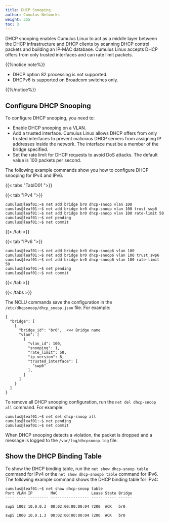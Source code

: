 ```yaml
---
title: DHCP Snooping
author: Cumulus Networks
weight: 355
toc: 3
---
```

DHCP snooping enables Cumulus Linux to act as a middle layer between the DHCP infrastructure and DHCP clients by scanning DHCP control packets and building an IP-MAC database. Cumulus Linux accepts DHCP offers from only trusted interfaces and can rate limit packets.

{{%notice note%}}

- DHCP option 82 processing is not supported.
- DHCPv6 is supported on Broadcom switches only.

{{%/notice%}}

## Configure DHCP Snooping

To configure DHCP snooping, you need to:

- Enable DHCP snooping on a VLAN.
- Add a trusted interface. Cumulus Linux allows DHCP offers from only trusted interfaces to prevent malicious DHCP servers from assigning IP addresses inside the network. The interface must be a member of the bridge specified.
- Set the rate limit for DHCP requests to avoid DoS attacks. The default value is 100 packets per second.

The following example commands show you how to configure DHCP snooping for IPv4 and IPv6.

{{< tabs "TabID01 ">}}

{{< tab "IPv4 ">}}

```
cumulus@leaf01:~$ net add bridge br0 dhcp-snoop vlan 100
cumulus@leaf01:~$ net add bridge br0 dhcp-snoop vlan 100 trust swp6
cumulus@leaf01:~$ net add bridge br0 dhcp-snoop vlan 100 rate-limit 50
cumulus@leaf01:~$ net pending
cumulus@leaf01:~$ net commit
```

{{< /tab >}}

{{< tab "IPv6 ">}}

```
cumulus@leaf01:~$ net add bridge br0 dhcp-snoop6 vlan 100
cumulus@leaf01:~$ net add bridge br0 dhcp-snoop6 vlan 100 trust swp6
cumulus@leaf01:~$ net add bridge br0 dhcp-snoop6 vlan 100 rate-limit 50
cumulus@leaf01:~$ net pending
cumulus@leaf01:~$ net commit
```

{{< /tab >}}

{{< /tabs >}}

The NCLU commands save the configuration in the `/etc/dhcpsnoop/dhcp_snoop.json` file. For example:

```
{
  "bridge": [
    {
      "bridge_id": "br0",  <<< Bridge name
      "vlan": [
        {
          "vlan_id": 100,
          "snooping": 1,
          "rate_limit": 50,
          "ip_version": 6,
          "trusted_interface": [
            "swp6"
          ],
        }
      ]
    }
  ]
}
```

To remove all DHCP snooping configuration, run the `net del dhcp-snoop all` command. For example:

```
cumulus@leaf01:~$ net del dhcp-snoop all
cumulus@leaf01:~$ net pending
cumulus@leaf01:~$ net commit
```

When DHCP snooping detects a violation, the packet is dropped and a message is logged to the `/var/log/dhcpsnoop.log` file.

## Show the DHCP Binding Table

To show the DHCP binding table, run the `net show dhcp-snoop table` command for IPv4 or the `net show dhcp-snoop6 table` command for IPv6. The following example command shows the DHCP binding table for IPv4:

```
cumulus@leaf01:~$ net show dhcp-snoop table
Port VLAN IP        MAC               Lease State Bridge
---- ---- --------- ----------------- ----- ----- ------

swp5 1002 10.0.0.3  00:02:00:00:00:04 7200  ACK   br0

swp5 1000 10.0.1.3  00:02:00:00:00:04 7200  ACK   br0
```
